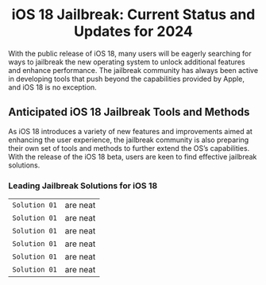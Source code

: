 <div align="center">

# iOS 18 Jailbreak: Current Status and Updates for 2024

</div>

With the public release of iOS 18, many users will be eagerly searching for ways to jailbreak the new operating system to unlock additional features and enhance performance. The jailbreak community has always been active in developing tools that push beyond the capabilities provided by Apple, and iOS 18 is no exception.

## Anticipated iOS 18 Jailbreak Tools and Methods

As iOS 18 introduces a variety of new features and improvements aimed at enhancing the user experience, the jailbreak community is also preparing their own set of tools and methods to further extend the OS’s capabilities. With the release of the iOS 18 beta, users are keen to find effective jailbreak solutions.

### Leading Jailbreak Solutions for iOS 18

|         |            | 
| ------------- |:-------------:| 
| `Solution 01` | are neat      | 
| `Solution 01` | are neat      |   
| `Solution 01` | are neat      |    
| `Solution 01` | are neat      |     
| `Solution 01` | are neat      |     
| `Solution 01` | are neat      |    





